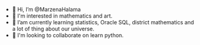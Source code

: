 - 👋 Hi, I’m @MarzenaHalama
- 👀 I'm interested in mathematics and art.
- 🌱 I’am currently learning statistics, Oracle SQL, district mathematics and a lot of thing about our universe.
- 💞️ I'm looking to collaborate on learn python. 


<!---
MarzenaHalama/MarzenaHalama is a ✨ special ✨ repository because its `README.md` (this file) appears on your GitHub profile.
You can click the Preview link to take a look at your changes.
--->
